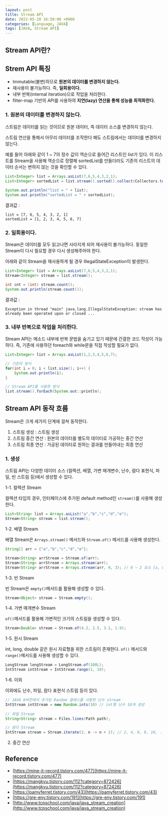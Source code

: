 ```yaml
---
layout: post
title: Stream API
date: 2022-05-20 16:50:00 +0900
categories: [Language, JAVA]
tags: [JAVA, Stream API]
---
```


## Stream API란?

## Strem API 특징

- Immutable(불변)하므로 **원본의 데이터를 변경하지 않는다.**
- 재사용이 불가능하다. 즉, **일회용이다.**
- 내부 반복(internal iteration)으로 작업을 처리한다.
- filter-map 기반의 API를 사용하여 **지연(lazy) 연산을 통해 성능을 최적화한다.**

### 1. 원본의 데이터를 변경하지 않는다.

 스트림은 데이터를 읽는 것이므로 원본 데이터, 즉 데이터 소스를 변경하지 않는다.

스트림 연산을 통해서 아무리 데이터를 조작한다 해도 스트림에서는 데이터를 변경하지 않는다.

예를 들어 아래와 같이 1 ~ 7의 정수 값이 역순으로 들어간 리스트인 list가 있다. 이 리스트를 Stream을 사용해 역순으로 정렬해 sortedList를 만들더라도 기존의 리스트의 데이터 순서는 변하지 않는 것을 확인할 수 있다.

```java
List<Integer> list = Arrays.asList(7,6,5,4,3,2,1);
List<Integer> sortedList = list.stream().sorted().collect(Collectors.toList());
		
System.out.println("list = " + list);
System.out.println("sortedList = " + sortedList);
```

결과값 : 

``` 
list = [7, 6, 5, 4, 3, 2, 1]
sortedList = [1, 2, 3, 4, 5, 6, 7]
```

### 2. 일회용이다.

Stream은 데이터를 모두 읽고나면 사라지게 되어 재사용이 불가능하다. 동일한 Stream이 다시 필요할 경우 다시 생성해주어야 한다.

아래와 같이 Stream을 재사용하게 될 경우 IllegalStateException이 발생한다.

``` java
List<Integer> list = Arrays.asList(7,6,5,4,3,2,1);
Stream<Integer> stream = list.stream();

int cnt = (int) stream.count();
System.out.println(stream.count());
```

결과값 : 

``` 
Exception in thread "main" java.lang.IllegalStateException: stream has already been operated upon or closed ...
```

### 3. 내부 반복으로 작업을 처리한다.

Stream API는 메소드 내부에 반복 문법을 숨기고 있기 때문에 간결한 코드 작성이 가능하다. 즉, 기존에 사용하던 foreach와 while문을 직접 작성할 필요가 없다.

``` java
List<Integer> list = Arrays.asList(1,2,3,4,5,6,7);

// 기존의 방식
for(int i = 0; i < list.size(); i++) {
    System.out.println(i);
}

// Stream API를 사용한 방식
list.stream().forEach(System.out::println);
```

## Stream API 동작 흐름

Stream은 크게 세가지 단계에 걸쳐 동작한다.

1. 스트림 생성 : 스트림 생성
2. 스트림 중간 연산 : 원본의 데이터를 별도의 데이터로 가공하는 중간 연산
3. 스트림 최종 연산 : 가공된 데이터로 원하는 결과를 만들어내는 최종 연산

### 1. 생성

스트림 API는 다양한 데이터 소스 (컬렉션, 배열, 가변 매개변수, 난수, 람다 표현식, 파일, 빈 스트림 등)에서 생성할 수 있다.

1-1. 컬렉션 Stream

컬렉션 타입의 경우, 인터페이스에 추가된 default method인 `stream()`를 사용해 생성한다.

``` java
List<String> list = Arrays.asList("a","b","c","d","e");
Stream<String> stream = list.stream();
```

1-2. 배열 Stream

배열 Stream은 `Arrays.stream()` 메서드와 `Stream.of()` 메서드를 사용해 생성한다.

``` java
String[] arr = {"a","b","c","d","e"};

Stream<String> arrStream = Stream.of(arr);
Stream<String> arrStream = Arrays.stream(arr);
Stream<String> arrStream = Arrays.stream(arr, 0, 3); // 0 ~ 2 요소 [a, b, c]
```

1-3.  빈 Stream

빈 Stream은 `empty()`메서드를 활용해 생성할 수 있다.

``` java
Stream<Object> stream = Stream.empty();
```

1-4. 가변 매개변수 Stream

`of()`메서드를 활용해 가변적인 크기의 스트림을 생성할 수 있다.

``` java
Stream<Double> stream = Stream.of(4.2, 2.5, 3.1, 1.9);
```

1-5. 원시 Stream

int, long, double 같은 원시 자료형을 위한 스트림이 존재한다. `of()` 메서드와 `range()`메서드를 사용해 생성할 수 있다.

``` java
LongStream longStream = LongStream.of(100L);
IntStream intStream = IntStream.range(1, 10);
```

1-6. 이외

이외에도 난수, 파일, 람다 표현식 스트림 등이 있다.

``` java
// JAVA 8버전에서 추가된 Random 클래스를 사용한 난수 stream
IntStream intStream = new Random.ints(10) // int형 난수 10개 생성
    
// 파일 Stream
String<String> stream = Files.lines(Path path);

// 람다 Stream
IntStream stream = Stream.iterate(2, n -> n + 2); // 2, 4, 6, 8, 10, ...
```

2. 중간 연산

## Reference

- [https://mine-it-record.tistory.com/477](https://mine-it-record.tistory.com/477)
- [https://mangkyu.tistory.com/112?category=872426](https://mangkyu.tistory.com/112?category=872426)
- [https://pamyferret.tistory.com/43](https://pamyferret.tistory.com/43)
- [https://gre-eny.tistory.com/191](https://gre-eny.tistory.com/191)
- [http://www.tcpschool.com/java/java_stream_creation](http://www.tcpschool.com/java/java_stream_creation)
